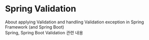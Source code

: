 # Spring Validation

About applying Validation and handling Validation exception in Spring Framework (and Spring Boot)  
Spring, Spring Boot Validation 관련 내용